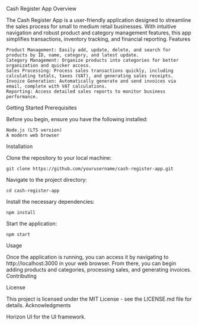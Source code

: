 Cash Register App
Overview

The Cash Register App is a user-friendly application designed to streamline the sales process for small to medium retail businesses. With intuitive navigation and robust product and category management features, this app simplifies transactions, inventory tracking, and financial reporting.
Features

    Product Management: Easily add, update, delete, and search for products by ID, name, category, and latest update.
    Category Management: Organize products into categories for better organization and quicker access.
    Sales Processing: Process sales transactions quickly, including calculating totals, taxes (VAT), and generating sales receipts.
    Invoice Generation: Automatically generate and send invoices via email, complete with VAT calculations.
    Reporting: Access detailed sales reports to monitor business performance.

Getting Started
Prerequisites

Before you begin, ensure you have the following installed:

    Node.js (LTS version)
    A modern web browser

Installation

Clone the repository to your local machine:

`git clone https://github.com/yourusername/cash-register-app.git`

Navigate to the project directory:

`cd cash-register-app`

Install the necessary dependencies:

`npm install`

Start the application:

`npm start`

Usage

Once the application is running, you can access it by navigating to http://localhost:3000 in your web browser. From there, you can begin adding products and categories, processing sales, and generating invoices.
Contributing

License

This project is licensed under the MIT License - see the LICENSE.md file for details.
Acknowledgments

Horizon UI for the UI framework.